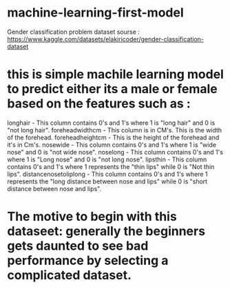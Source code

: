 # machine-learning-first-model
Gender classification problem
dataset sourse : https://www.kaggle.com/datasets/elakiricoder/gender-classification-dataset
# this is simple machile learning model to predict either its a male or female based on the features such as : 

longhair - This column contains 0's and 1's where 1 is "long hair" and 0 is "not long hair".
foreheadwidthcm - This column is in CM's. This is the width of the forehead.
foreheadheightcm - This is the height of the forehead and it's in Cm's.
nosewide - This column contains 0's and 1's where 1 is "wide nose" and 0 is "not wide nose".
noselong - This column contains 0's and 1's where 1 is "Long nose" and 0 is "not long nose".
lipsthin - This column contains 0's and 1's where 1 represents the "thin lips" while 0 is "Not thin lips".
distancenosetoliplong - This column contains 0's and 1's where 1 represents the "long distance between nose and lips" while 0 is "short distance between nose and lips".

# The motive to begin with this dataseet: generally the beginners gets daunted to see bad performance by selecting a complicated dataset.
